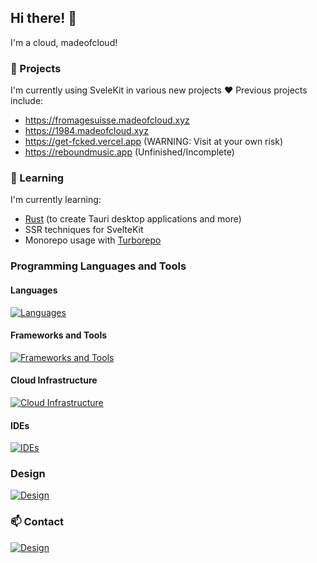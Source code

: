## Hi there! 👋
I'm a cloud, madeofcloud!

### 🔭 Projects

I'm currently using SveleKit in various new projects ❤️
Previous projects include:
- https://fromagesuisse.madeofcloud.xyz
- https://1984.madeofcloud.xyz
- https://get-fcked.vercel.app (WARNING: Visit at your own risk)
- https://reboundmusic.app (Unfinished/Incomplete)

### 🌱 Learning

I'm currently learning:
- [Rust](https://www.rust-lang.org/) (to create Tauri desktop applications and more)
- SSR techniques for SvelteKit
- Monorepo usage with [Turborepo](https://turbo.build/repo)

### Programming Languages and Tools

#### Languages
[![Languages](https://skillicons.dev/icons?i=js,ts,html,css,scss,rust,cs,cpp,py)](https://skillicons.dev)

#### Frameworks and Tools
[![Frameworks and Tools](https://skillicons.dev/icons?i=vite,svelte,nuxt,vue,tauri,electron,nodejs,prisma,sqlite,qt,arduino)](https://skillicons.dev)

#### Cloud Infrastructure
[![Cloud Infrastructure](https://skillicons.dev/icons?i=vercel,cloudflare,firebase,gcp,planetscale)](https://skillicons.dev)

#### IDEs
[![IDEs](https://skillicons.dev/icons?i=vscode,visualstudio)](https://skillicons.dev)

### Design
[![Design](https://skillicons.dev/icons?i=blender,ai)](https://skillicons.dev)

### 📫 Contact
[![Design](https://skillicons.dev/icons?i=discord)](https://discord.com/)

<!--
**madeofcloud/madeofcloud** is a ✨ _special_ ✨ repository because its `README.md` (this file) appears on your GitHub profile.

Here are some ideas to get you started:

- 🔭 I’m currently working on ...
- 🌱 I’m currently learning ...
- 👯 I’m looking to collaborate on ...
- 🤔 I’m looking for help with ...
- 💬 Ask me about ...
- 📫 How to reach me: ...
- 😄 Pronouns: ...
- ⚡ Fun fact: ...
-->
